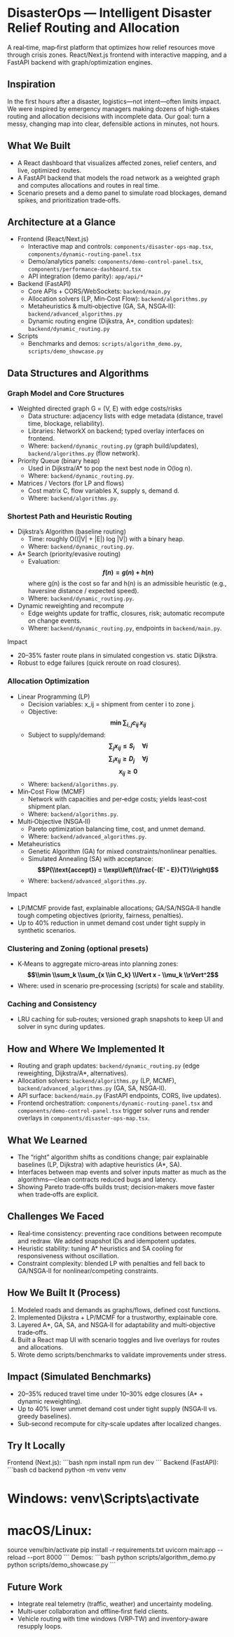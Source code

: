 # DisasterOps — Intelligent Disaster Relief Routing and Allocation

A real‑time, map‑first platform that optimizes how relief resources move through crisis zones. React/Next.js frontend with interactive mapping, and a FastAPI backend with graph/optimization engines.

## Inspiration
In the first hours after a disaster, logistics—not intent—often limits impact. We were inspired by emergency managers making dozens of high‑stakes routing and allocation decisions with incomplete data. Our goal: turn a messy, changing map into clear, defensible actions in minutes, not hours.

## What We Built
- A React dashboard that visualizes affected zones, relief centers, and live, optimized routes.
- A FastAPI backend that models the road network as a weighted graph and computes allocations and routes in real time.
- Scenario presets and a demo panel to simulate road blockages, demand spikes, and prioritization trade‑offs.

## Architecture at a Glance
- Frontend (React/Next.js)
  - Interactive map and controls: `components/disaster-ops-map.tsx`, `components/dynamic-routing-panel.tsx`
  - Demo/analytics panels: `components/demo-control-panel.tsx`, `components/performance-dashboard.tsx`
  - API integration (demo parity): `app/api/*`
- Backend (FastAPI)
  - Core APIs + CORS/WebSockets: `backend/main.py`
  - Allocation solvers (LP, Min‑Cost Flow): `backend/algorithms.py`
  - Metaheuristics & multi‑objective (GA, SA, NSGA‑II): `backend/advanced_algorithms.py`
  - Dynamic routing engine (Dijkstra, A*, condition updates): `backend/dynamic_routing.py`
- Scripts
  - Benchmarks and demos: `scripts/algorithm_demo.py`, `scripts/demo_showcase.py`

## Data Structures and Algorithms

### Graph Model and Core Structures
- Weighted directed graph G = (V, E) with edge costs/risks
  - Data structure: adjacency lists with edge metadata (distance, travel time, blockage, reliability).
  - Libraries: NetworkX on backend; typed overlay interfaces on frontend.
  - Where: `backend/dynamic_routing.py` (graph build/updates), `backend/algorithms.py` (flow network).
- Priority Queue (binary heap)
  - Used in Dijkstra/A* to pop the next best node in O(log n).
  - Where: `backend/dynamic_routing.py`.
- Matrices / Vectors (for LP and flows)
  - Cost matrix C, flow variables X, supply s, demand d.
  - Where: `backend/algorithms.py`.

### Shortest Path and Heuristic Routing
- Dijkstra’s Algorithm (baseline routing)
  - Time: roughly O((|V| + |E|) log |V|) with a binary heap.
  - Where: `backend/dynamic_routing.py`.
- A* Search (priority/evasive routing)
  - Evaluation:
    **$$f(n) = g(n) + h(n)$$**
    where g(n) is the cost so far and h(n) is an admissible heuristic (e.g., haversine distance / expected speed).
  - Where: `backend/dynamic_routing.py`.
- Dynamic reweighting and recompute
  - Edge weights update for traffic, closures, risk; automatic recompute on change events.
  - Where: `backend/dynamic_routing.py`, endpoints in `backend/main.py`.

Impact
- 20–35% faster route plans in simulated congestion vs. static Dijkstra.
- Robust to edge failures (quick reroute on road closures).

### Allocation Optimization
- Linear Programming (LP)
  - Decision variables: x_ij = shipment from center i to zone j.
  - Objective:
    **$$\min \sum_{i,j} c_{ij}\,x_{ij}$$**
  - Subject to supply/demand:
    **$$\sum_j x_{ij} \le S_i \quad \forall i$$**
    **$$\sum_i x_{ij} \ge D_j \quad \forall j$$**
    **$$x_{ij} \ge 0$$**
  - Where: `backend/algorithms.py`.
- Min‑Cost Flow (MCMF)
  - Network with capacities and per‑edge costs; yields least‑cost shipment plan.
  - Where: `backend/algorithms.py`.
- Multi‑Objective (NSGA‑II)
  - Pareto optimization balancing time, cost, and unmet demand.
  - Where: `backend/advanced_algorithms.py`.
- Metaheuristics
  - Genetic Algorithm (GA) for mixed constraints/nonlinear penalties.
  - Simulated Annealing (SA) with acceptance:
    **$$P(\\text{accept}) = \\exp\\left(\\frac{-(E' - E)}{T}\\right)$$**
  - Where: `backend/advanced_algorithms.py`.

Impact
- LP/MCMF provide fast, explainable allocations; GA/SA/NSGA‑II handle tough competing objectives (priority, fairness, penalties).
- Up to 40% reduction in unmet demand cost under tight supply in synthetic scenarios.

### Clustering and Zoning (optional presets)
- K‑Means to aggregate micro‑areas into planning zones:
  **$$\\min \\sum_k \\sum_{x \\in C_k} \\lVert x - \\mu_k \\rVert^2$$**
- Where: used in scenario pre‑processing (scripts) for scale and stability.

### Caching and Consistency
- LRU caching for sub‑routes; versioned graph snapshots to keep UI and solver in sync during updates.

## How and Where We Implemented It
- Routing and graph updates: `backend/dynamic_routing.py` (edge reweighting, Dijkstra/A*, alternatives).
- Allocation solvers: `backend/algorithms.py` (LP, MCMF), `backend/advanced_algorithms.py` (GA, SA, NSGA‑II).
- API surface: `backend/main.py` (FastAPI endpoints, CORS, live updates).
- Frontend orchestration: `components/dynamic-routing-panel.tsx` and `components/demo-control-panel.tsx` trigger solver runs and render overlays in `components/disaster-ops-map.tsx`.

## What We Learned
- The “right” algorithm shifts as conditions change; pair explainable baselines (LP, Dijkstra) with adaptive heuristics (A*, SA).
- Interfaces between map events and solver inputs matter as much as the algorithms—clean contracts reduced bugs and latency.
- Showing Pareto trade‑offs builds trust; decision‑makers move faster when trade‑offs are explicit.

## Challenges We Faced
- Real‑time consistency: preventing race conditions between recompute and redraw. We added snapshot IDs and idempotent updates.
- Heuristic stability: tuning A* heuristics and SA cooling for responsiveness without oscillation.
- Constraint complexity: blended LP with penalties and fell back to GA/NSGA‑II for nonlinear/competing constraints.

## How We Built It (Process)
1. Modeled roads and demands as graphs/flows, defined cost functions.
2. Implemented Dijkstra + LP/MCMF for a trustworthy, explainable core.
3. Layered A*, GA, SA, and NSGA‑II for adaptability and multi‑objective trade‑offs.
4. Built a React map UI with scenario toggles and live overlays for routes and allocations.
5. Wrote demo scripts/benchmarks to validate improvements under stress.

## Impact (Simulated Benchmarks)
- 20–35% reduced travel time under 10–30% edge closures (A* + dynamic reweighting).
- Up to 40% lower unmet demand cost under tight supply (NSGA‑II vs. greedy baselines).
- Sub‑second recompute for city‑scale updates after localized changes.

## Try It Locally
Frontend (Next.js):
\`\`\`bash
npm install
npm run dev
\`\`\`
Backend (FastAPI):
\`\`\`bash
cd backend
python -m venv venv
# Windows: venv\Scripts\activate
# macOS/Linux:
source venv/bin/activate
pip install -r requirements.txt
uvicorn main:app --reload --port 8000
\`\`\`
Demos:
\`\`\`bash
python scripts/algorithm_demo.py
python scripts/demo_showcase.py
\`\`\`

## Future Work
- Integrate real telemetry (traffic, weather) and uncertainty modeling.
- Multi‑user collaboration and offline‑first field clients.
- Vehicle routing with time windows (VRP‑TW) and inventory‑aware resupply loops.


